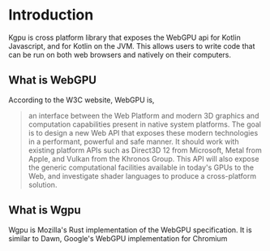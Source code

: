 # Introduction

Kgpu is cross platform library that exposes the WebGPU api for Kotlin Javascript, and for Kotlin on the JVM.
This allows users to write code that can be run on both web browsers and natively on their computers.

## What is WebGPU

According to the W3C website, WebGPU is,
> an interface between the Web Platform and modern 3D graphics and computation capabilities present
> in native system platforms. The goal is to design a new Web API that exposes these modern technologies
> in a performant, powerful and safe manner. It should work with existing platform APIs such as Direct3D 12
> from Microsoft, Metal from Apple, and Vulkan from the Khronos Group. This API will also expose the generic
>computational facilities available in today's GPUs to the Web, and investigate shader languages to produce a
> cross-platform solution.

## What is Wgpu

Wgpu is Mozilla's Rust implementation of the WebGPU specification. It is similar to Dawn, Google's WebGPU implementation
for Chromium

